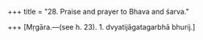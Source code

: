 +++
title = "28. Praise and prayer to Bhava and śarva."

+++
[Mṛgāra.—(see h. 23). 1. dvyatijāgatagarbhā bhurij.]
